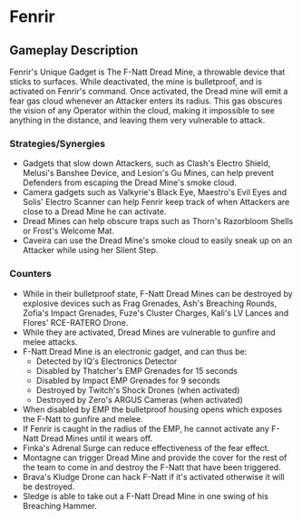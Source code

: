 # Fenrir

## Gameplay Description

Fenrir's Unique Gadget is The F-Natt Dread Mine, a throwable device that sticks to surfaces. While deactivated, the mine is bulletproof, and is activated on Fenrir's command. Once activated, the Dread mine will emit a fear gas cloud whenever an Attacker enters its radius. This gas obscures the vision of any Operator within the cloud, making it impossible to see anything in the distance, and leaving them very vulnerable to attack.

### Strategies/Synergies

- Gadgets that slow down Attackers, such as Clash's Electro Shield, Melusi's Banshee Device, and Lesion's Gu Mines, can help prevent Defenders from escaping the Dread Mine's smoke cloud.
- Camera gadgets such as Valkyrie's Black Eye, Maestro's Evil Eyes and Solis' Electro Scanner can help Fenrir keep track of when Attackers are close to a Dread Mine he can activate.
- Dread Mines can help obscure traps such as Thorn's Razorbloom Shells or Frost's Welcome Mat.
- Caveira can use the Dread Mine's smoke cloud to easily sneak up on an Attacker while using her Silent Step.

### Counters

- While in their bulletproof state, F-Natt Dread Mines can be destroyed by explosive devices such as Frag Grenades, Ash's Breaching Rounds, Zofia's Impact Grenades, Fuze's Cluster Charges, Kali's LV Lances and Flores' RCE-RATERO Drone.
- While they are activated, Dread Mines are vulnerable to gunfire and melee attacks.
- F-Natt Dread Mine is an electronic gadget, and can thus be:
  - Detected by IQ's Electronics Detector
  - Disabled by Thatcher's EMP Grenades for 15 seconds
  - Disabled by Impact EMP Grenades for 9 seconds
  - Destroyed by Twitch's Shock Drones (when activated)
  - Destroyed by Zero's ARGUS Cameras (when activated)
- When disabled by EMP the bulletproof housing opens which exposes the F-Natt to gunfire and melee.
- If Fenrir is caught in the radius of the EMP, he cannot activate any F-Natt Dread Mines until it wears off.
- Finka's Adrenal Surge can reduce effectiveness of the fear effect.
- Montagne can trigger Dread Mine and provide the cover for the rest of the team to come in and destroy the F-Natt that have been triggered.
- Brava's Kludge Drone can hack F-Natt if it's activated otherwise it will be destroyed.
- Sledge is able to take out a F-Natt Dread Mine in one swing of his Breaching Hammer.
